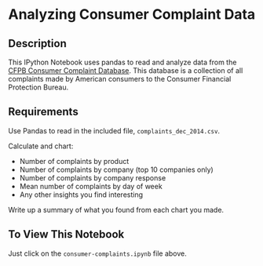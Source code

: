 # Analyzing Consumer Complaint Data

## Description

This IPython Notebook uses pandas to read and analyze data from the [CFPB Consumer Complaint
Database](http://www.consumerfinance.gov/complaintdatabase/). This database is
a collection of all complaints made by American consumers to the Consumer
Financial Protection Bureau.

## Requirements

Use Pandas to read in the included file, `complaints_dec_2014.csv`.

Calculate and chart:

* Number of complaints by product
* Number of complaints by company (top 10 companies only)
* Number of complaints by company response
* Mean number of complaints by day of week
* Any other insights you find interesting

Write up a summary of what you found from each chart you made.


## To View This Notebook
Just click on the `consumer-complaints.ipynb` file above.

